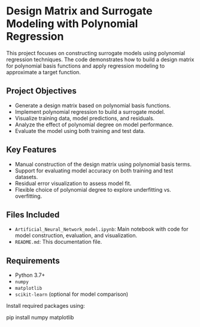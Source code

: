 #  Design Matrix and Surrogate Modeling with Polynomial Regression

This project focuses on constructing surrogate models using polynomial regression techniques. The code demonstrates how to build a design matrix for polynomial basis functions and apply regression modeling to approximate a target function.

## Project Objectives

- Generate a design matrix based on polynomial basis functions.
- Implement polynomial regression to build a surrogate model.
- Visualize training data, model predictions, and residuals.
- Analyze the effect of polynomial degree on model performance.
- Evaluate the model using both training and test data.

## Key Features

- Manual construction of the design matrix using polynomial basis terms.
- Support for evaluating model accuracy on both training and test datasets.
- Residual error visualization to assess model fit.
- Flexible choice of polynomial degree to explore underfitting vs. overfitting.

## Files Included

- `Artificial_Neural_Network_model.ipynb`: Main notebook with code for model construction, evaluation, and visualization.
- `README.md`: This documentation file.

## Requirements

- Python 3.7+
- `numpy`
- `matplotlib`
- `scikit-learn` (optional for model comparison)

Install required packages using:

pip install numpy matplotlib
